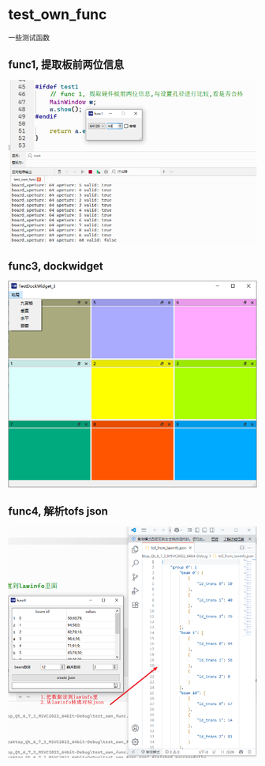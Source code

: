 # test_own_func
一些测试函数

## func1, 提取板前两位信息

![image-20250808090336819](README.assets/image-20250808090336819.png)

## func3, dockwidget

![image-20250808093646485](README.assets/image-20250808093646485.png)

## func4, 解析tofs json

![image-20250808090237779](README.assets/image-20250808090237779.png)